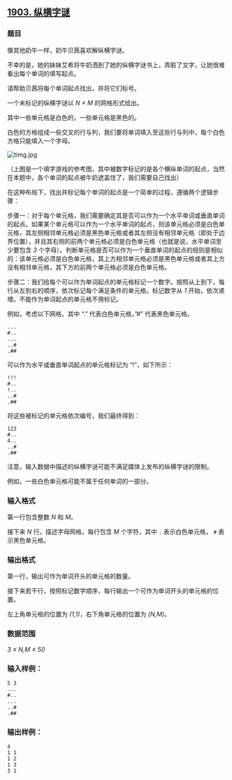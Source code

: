 ## [1903. 纵横字谜](https://www.acwing.com/problem/content/1905/)

### 题目

像其他奶牛一样，奶牛贝茜喜欢解纵横字谜。

不幸的是，她的妹妹艾希将牛奶洒到了她的纵横字谜书上，弄脏了文字，让她很难看出每个单词的填写起点。

请帮助贝茜将每个单词起点找出，并将它们标号。

一个未标记的纵横字谜以 *N × M* 的网格形式给出。

其中一些单元格是白色的，一些单元格是黑色的。

白色的方格组成一些交叉的行与列，我们要将单词填入至这些行与列中，每个白色方格只能填入一个字母。

 ![timg.jpg](https://cdn.acwing.com/media/article/image/2020/06/05/19_b9cc1ee4a6-timg.jpg)

（上图是一个填字游戏的参考图，其中被数字标记的是各个横纵单词的起点，当然在本题中，各个单词的起点被牛奶遮盖住了，我们需要自己找出）

在这种布局下，找出并标记每个单词的起点是一个简单的过程，遵循两个逻辑步骤：

步骤一：对于每个单元格，我们需要确定其是否可以作为一个水平单词或垂直单词的起点。如果某个单元格可以作为一个水平单词的起点，则该单元格必须是白色单元格，其左侧相邻单元格必须是黑色单元格或者其左侧没有相邻单元格（即处于边界位置），并且其右侧的前两个单元格必须是白色单元格（也就是说，水平单词至少要包含 *3* 个字母）。判断单元格是否可以作为一个垂直单词的起点的规则是相似的：该单元格必须是白色单元格，其上方相邻单元格必须是黑色单元格或者其上方没有相邻单元格，其下方的前两个单元格必须是白色单元格。

步骤二：我们给每个可以作为单词起点的单元格标记一个数字。按照从上到下，每行从左到右的顺序，依次标记每个满足条件的单元格。标记数字从 *1* 开始，依次递增。不能作为单词起点的单元格不用标记。

例如，考虑以下网格，其中 “.” 代表白色单元格，”#” 代表黑色单元格。

```
...
#..
...
..#
.##
```

可以作为水平或垂直单词起点的单元格标记为 “!”，如下所示：

```
!!!
#..
!..
..#
.##
```

将这些被标记的单元格依次编号，我们最终得到：

```
123
#..
4..
..#
.##
```

注意，输入数据中描述的纵横字谜可能不满足媒体上发布的纵横字谜的限制。

例如，一些白色单元格可能不属于任何单词的一部分。

### 输入格式

第一行包含整数 *N* 和 *M*。

接下来 *N* 行，描述字母网格，每行包含 *M* 个字符，其中 `.` 表示白色单元格， `#` 表示黑色单元格。

### 输出格式

第一行，输出可作为单词开头的单元格的数量。

接下来若干行，按照标记数字顺序，每行输出一个可作为单词开头的单元格的位置。

左上角单元格的位置为 *(1,1)*，右下角单元格的位置为 *(N,M)*。

### 数据范围

*3 ≤ N,M ≤ 50*

### 输入样例：

```
5 3
...
#..
...
..#
.##
```

### 输出样例：

```
4
1 1
1 2
1 3
3 1
```
